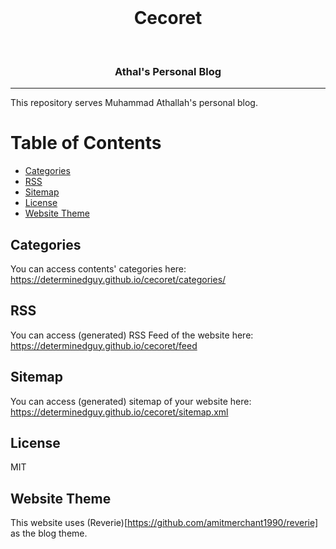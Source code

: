 <div align="center">
  <br>
  <h1>Cecoret</h1>
  <br>
  <h3>Athal's Personal Blog</h3>
</div>

---

This repository serves Muhammad Athallah's personal blog.

# Table of Contents
  - [Categories](#categories)
  - [RSS](#rss)
  - [Sitemap](#sitemap)
  - [License](#license)
  - [Website Theme](#website-theme)

## Categories

You can access contents' categories here: <https://determinedguy.github.io/cecoret/categories/>

## RSS

You can access (generated) RSS Feed of the website here: <https://determinedguy.github.io/cecoret/feed>

## Sitemap

You can access (generated) sitemap of your website here: <https://determinedguy.github.io/cecoret/sitemap.xml>

## License

MIT

## Website Theme

This website uses (Reverie)[https://github.com/amitmerchant1990/reverie] as the blog theme.
